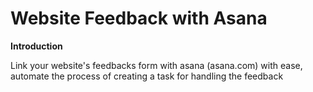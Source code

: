 Website Feedback with Asana
====================
**Introduction**

Link your website's feedbacks form  with asana (asana.com) with ease, 
automate the process of creating a task for handling the feedback
    